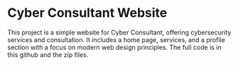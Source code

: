 # Cyber Consultant Website
This project is a simple website for Cyber Consultant, offering cybersecurity services and consultation. It includes a home page, services, and a profile section with a focus on modern web design principles. The full code is in this github and the zip files.
